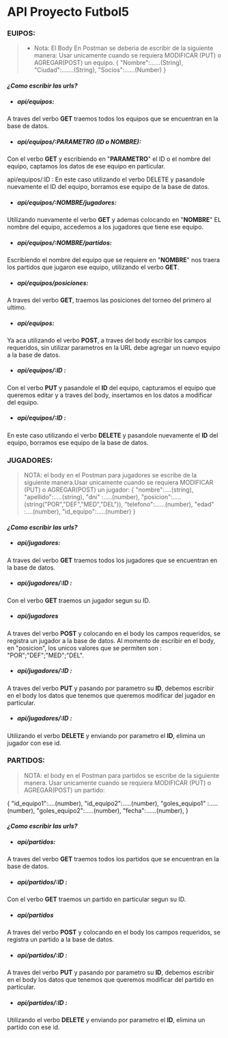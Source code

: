 # API Proyecto Futbol5

### EUIPOS:
>* Nota: El Body En  Postman se deberia de escribir de la siguiente manera:
Usar unicamente cuando se requiera MODIFICAR (PUT) o AGREGAR(POST) un equipo.
{ 
"Nombre":......(String),
"Ciudad":.......(String),
"Socios":......(Number) 
}

#### *¿Como escribir las urls?*

- ##### api/equipos:
A traves del verbo **GET** traemos todos los equipos que se encuentran en la base de datos.

- ##### api/equipos/:PARAMETRO (ID o NOMBRE):
Con el verbo **GET** y escribiendo en "**PARAMETRO**" el ID o el nombre del equipo, captamos los datos de ese equipo en particular.

api/equipos/:ID :
En este caso utilizando el verbo DELETE y pasandole nuevamente el ID del equipo, borramos ese equipo de la base de datos.

- ##### api/equipos/:NOMBRE/jugadores:
Utilizando nuevamente el verbo **GET** y ademas colocando en "**NOMBRE**" EL nombre del equipo, accedemos a los jugadores que tiene ese equipo.

- ##### api/equipos/:NOMBRE/partidos:
Escribiendo el nombre del equipo que se requiere en "**NOMBRE**" nos traera los partidos que jugaron ese equipo, utilizando el verbo **GET**.

- ##### api/equipos/posiciones:
A traves del verbo **GET**, traemos las posiciones del torneo del primero al ultimo.

- ##### api/equipos:
Ya aca utilizando el verbo **POST**, a traves del body escribir los campos requeridos, sin utilizar parametros en la URL debe agregar un nuevo equipo a la base de datos.

- ##### api/equipos/:ID :
Con el verbo **PUT** y pasandole el **ID** del equipo, capturamos el equipo que queremos editar y a traves del body, insertamos en los datos a modificar del equipo.

- ##### api/equipos/:ID :
En este caso utilizando el verbo **DELETE** y pasandole nuevamente el **ID** del equipo, borramos ese equipo de la base de datos.


### JUGADORES:
> NOTA: el body en el Postman para jugadores se escribe de la siguiente manera.Usar unicamente cuando se requiera MODIFICAR (PUT) o AGREGAR(POST) un jugador:
{
"nombre":....(string),
"apellido":.....(string),
"dni" :.....(number), 
"posicion":.....(string("POR","DEF","MED","DEL")),
"telefono":......(number), 
"edad" :....(number), 
"id_equipo":.....(number) 
}

#### *¿Como escribir las urls?*

- ##### api/jugadores:
A traves del verbo **GET** traemos todos los jugadores que se encuentran en la base de datos.

- ##### api/jugadores/:ID :
Con el verbo **GET** traemos un jugador segun su ID.

- ##### api/jugadores
A traves del verbo **POST** y colocando en el body los campos requeridos, se registra un jugador a la base de datos.  Al momento de escribir en el body, en "posicion", los unicos valores que se permiten son : "POR";"DEF";"MED";"DEL".

- ##### api/jugadores/:ID :
A traves del verbo **PUT** y pasando por parametro su **ID**, debemos escribir en el body los datos que tenemos que queremos modificar del jugador en particular.

- ##### api/jugadores/:ID :
Utilizando el verbo **DELETE** y enviando por parametro el **ID**, elimina un jugador con ese id.


### PARTIDOS: 
> NOTA: el body en el Postman para partidos se escribe de la siguiente manera. Usar unicamente cuando se requiera MODIFICAR (PUT) o AGREGAR(POST) un partido:

{
"id_equipo1":....(number),
"id_equipo2":.....(number),
"goles_equipo1" :.....(number), 
"goles_equipo2":.....(number),
"fecha":......(number), 
}

#### *¿Como escribir las urls?*

- ##### api/partidos:
A traves del verbo **GET** traemos todos los partidos que se encuentran en la base de datos.

- ##### api/partidos/:ID :
Con el verbo **GET** traemos un partido en particular segun su ID.

- ##### api/partidos
A traves del verbo **POST** y colocando en el body los campos requeridos, se registra un partido a la base de datos. 

- ##### api/partidos/:ID :
A traves del verbo **PUT** y pasando por parametro su **ID**, debemos escribir en el body los datos que tenemos que queremos modificar del partido en particular.

- ##### api/partidos/:ID :
Utilizando el verbo **DELETE** y enviando por parametro el **ID**, elimina un partido con ese id.
